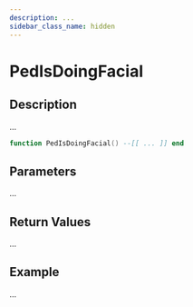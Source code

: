 ```yaml
---
description: ...
sidebar_class_name: hidden
---
```


# PedIsDoingFacial

## Description

...

```lua
function PedIsDoingFacial() --[[ ... ]] end
```

## Parameters

...

## Return Values

...

## Example

...

